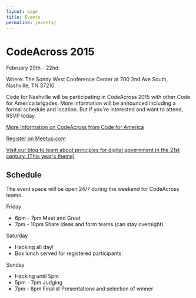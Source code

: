 ```yaml
---
layout: page
title: Events
permalink: /events/
---
```


CodeAcross 2015
===============

February 20th - 22nd

Where: The Sonny West Conference Center at 700 2nd Ave South, Nashville, TN 37210.

Code for Nashville will be participating in CodeAcross 2015 with other Code for
America brigades. More information will be announced including a formal schedule
and location. But if you're interested and want to attend, RSVP today.

[More Information on CodeAcross from Code for America](http://www.codeforamerica.org/events/codeacross-2015/)

[Register on Meetup.com](http://www.meetup.com/code-for-nashville/events/219083666/)

[Visit our blog to learn about principles for digital government in the 21st century. (This year's theme)](/blog)

Schedule
--------

The event space will be open 24/7 during the weekend for CodeAcross teams.

Friday

* 6pm - 7pm Meet and Greet
* 7pm - 10pm Share ideas and form teams (can stay overnight)

Saturday

* Hacking all day!
* Box lunch served for registered participants.

Sunday

* Hacking until 5pm
* 5pm - 7pm Judging
* 7pm - 8pm Finalist Presentations and selection of winner